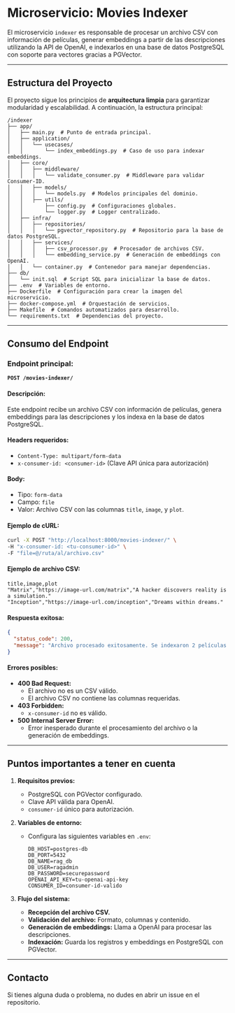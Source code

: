 # Microservicio: Movies Indexer

El microservicio `indexer` es responsable de procesar un archivo CSV con información de películas, generar embeddings a partir de las descripciones utilizando la API de OpenAI, e indexarlos en una base de datos PostgreSQL con soporte para vectores gracias a PGVector.

---

## Estructura del Proyecto
El proyecto sigue los principios de **arquitectura limpia** para garantizar modularidad y escalabilidad. A continuación, la estructura principal:

```plaintext
/indexer
├── app/
│   ├── main.py  # Punto de entrada principal.
│   ├── application/
│   │   └── usecases/
│   │       └── index_embeddings.py  # Caso de uso para indexar embeddings.
│   ├── core/
│   │   ├── middleware/
│   │   │   └── validate_consumer.py  # Middleware para validar Consumer-ID.
│   │   ├── models/
│   │   │   └── models.py  # Modelos principales del dominio.
│   │   ├── utils/
│   │       ├── config.py  # Configuraciones globales.
│   │       └── logger.py  # Logger centralizado.
│   ├── infra/
│   │   ├── repositories/
│   │   │   └── pgvector_repository.py  # Repositorio para la base de datos PostgreSQL.
│   │   ├── services/
│   │   │   ├── csv_processor.py  # Procesador de archivos CSV.
│   │   │   └── embedding_service.py  # Generación de embeddings con OpenAI.
│   │   └── container.py  # Contenedor para manejar dependencias.
├── db/
│   └── init.sql  # Script SQL para inicializar la base de datos.
├── .env  # Variables de entorno.
├── Dockerfile  # Configuración para crear la imagen del microservicio.
├── docker-compose.yml  # Orquestación de servicios.
├── Makefile  # Comandos automatizados para desarrollo.
└── requirements.txt  # Dependencias del proyecto.
```

---

## Consumo del Endpoint

### **Endpoint principal:**
**`POST /movies-indexer/`**

#### **Descripción:**
Este endpoint recibe un archivo CSV con información de películas, genera embeddings para las descripciones y los indexa en la base de datos PostgreSQL.

#### **Headers requeridos:**
- `Content-Type: multipart/form-data`
- `x-consumer-id: <consumer-id>` (Clave API única para autorización)

#### **Body:**
- Tipo: `form-data`
- Campo: `file`
- Valor: Archivo CSV con las columnas `title`, `image`, y `plot`.

#### **Ejemplo de cURL:**
```bash
curl -X POST "http://localhost:8000/movies-indexer/" \
-H "x-consumer-id: <tu-consumer-id>" \
-F "file=@/ruta/al/archivo.csv"
```

#### **Ejemplo de archivo CSV:**
```csv
title,image,plot
"Matrix","https://image-url.com/matrix","A hacker discovers reality is a simulation."
"Inception","https://image-url.com/inception","Dreams within dreams."
```

#### **Respuesta exitosa:**
```json
{
  "status_code": 200,
  "message": "Archivo procesado exitosamente. Se indexaron 2 películas."
}
```

#### **Errores posibles:**
- **400 Bad Request:**
  - El archivo no es un CSV válido.
  - El archivo CSV no contiene las columnas requeridas.
- **403 Forbidden:**
  - `x-consumer-id` no es válido.
- **500 Internal Server Error:**
  - Error inesperado durante el procesamiento del archivo o la generación de embeddings.

---

## Puntos importantes a tener en cuenta

1. **Requisitos previos:**
   - PostgreSQL con PGVector configurado.
   - Clave API válida para OpenAI.
   - `consumer-id` único para autorización.

2. **Variables de entorno:**
   - Configura las siguientes variables en `.env`:
     ```env
     DB_HOST=postgres-db
     DB_PORT=5432
     DB_NAME=rag_db
     DB_USER=ragadmin
     DB_PASSWORD=securepassword
     OPENAI_API_KEY=tu-openai-api-key
     CONSUMER_ID=consumer-id-valido
     ```

3. **Flujo del sistema:**
   - **Recepción del archivo CSV.**
   - **Validación del archivo:** Formato, columnas y contenido.
   - **Generación de embeddings:** Llama a OpenAI para procesar las descripciones.
   - **Indexación:** Guarda los registros y embeddings en PostgreSQL con PGVector.

---
## **Contacto**
Si tienes alguna duda o problema, no dudes en abrir un issue en el repositorio.
